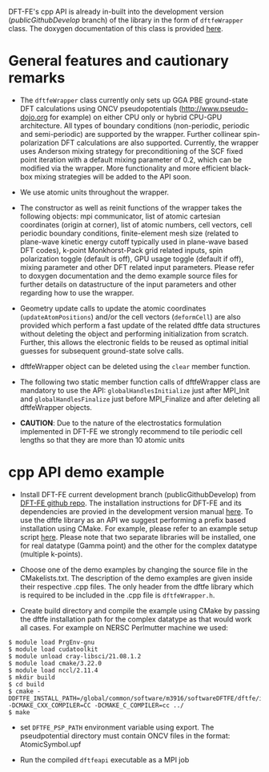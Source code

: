 DFT-FE's cpp API is already in-built into the development version (*publicGithubDevelop* branch) of the library in the form of `dftfeWrapper` class. The doxygen documentation of this class is provided [here](https://dftfedevelopers.github.io/dftfe/classdftfe_1_1dftfe_wrapper.html). 


General features and cautionary remarks
==========================================

* The `dftfeWrapper` class currently only sets up GGA PBE ground-state DFT calculations using ONCV pseudopotentials (http://www.pseudo-dojo.org for example) on either CPU only or hybrid CPU-GPU architecture. All types of boundary conditions (non-periodic, periodic and semi-periodic) are supported by the wrapper. Further collinear spin-polarization DFT calculations are also supported. Currently, the wrapper uses Anderson mixing strategy for preconditioning of the SCF fixed point iteration with a default mixing parameter of 0.2, which can be modified via the wrapper. More functionality and more efficient black-box mixing strategies will be added to the API soon.

* We use atomic units throughout the wrapper.

* The constructor as well as reinit functions of the wrapper takes the following objects: mpi communicator, list of atomic cartesian coordinates (origin at corner), list of atomic numbers, cell vectors, cell periodic boundary conditions, finite-element mesh size (related to plane-wave kinetic energy cutoff typically used in plane-wave based DFT codes), k-point Monkhorst-Pack grid related inputs, spin polarization toggle (default is off), GPU usage toggle (default if off), mixing parameter and other DFT related input parameters. Please refer to doxygen documentation and the demo example source files for further details on datastructure of the input parameters and other regarding how to use the wrapper. 

* Geometry update calls to update the atomic coordinates (`updateAtomPositions`) and/or the cell vectors (`deformCell`) are also provided which perform a fast update of the related dftfe data structures without deleting the object and performing initialization from scratch. Further, this allows the electronic fields to be reused as optimal initial guesses for subsequent ground-state solve calls.

* dftfeWrapper object can be deleted using the `clear` member function. 

* The following two static member function calls of dftfeWrapper class are mandatory to use the API: `globalHandlesInitialize` just after MPI_Init and `globalHandlesFinalize` just before MPI_Finalize and after deleting all dftfeWrapper objects. 

* **CAUTION**: Due to the nature of the electrostatics formulation implemented in DFT-FE we strongly recommend to tile periodic cell lengths so that they are more than 10 atomic units


cpp API demo example
==========================================

* Install DFT-FE current development branch (publicGithubDevelop) from [DFT-FE github repo](https://github.com/dftfeDevelopers/dftfe). The installation instructions for DFT-FE and its dependencies are provied in the development version manual [here](https://github.com/dftfeDevelopers/dftfe/blob/manual/manual-develop.pdf). To use the dftfe library as an API we suggest performing a prefix based installation using CMake. For example, please refer to an example setup script [here](https://github.com/dftfeDevelopers/dftfe/blob/publicGithubDevelop/helpers/NERSCPerlmutterGPU/setupUserPerlmutterPrefixInstall.sh). Please note that two separate libraries will be installed, one for real datatype (Gamma point) and the other for the complex datatype (multiple k-points).

* Choose one of the demo examples by changing the source file in the CMakelists.txt. The description of the demo examples are given inside their respective .cpp files. The only header from the dftfe library which is required to be included in the .cpp file is `dftfeWrapper.h`.

* Create build directory and compile the example using CMake by passing the dftfe installation path for the complex datatype as that would work all cases. For example on NERSC Perlmutter machine we used:
```
$ module load PrgEnv-gnu
$ module load cudatoolkit
$ module unload cray-libsci/21.08.1.2
$ module load cmake/3.22.0
$ module load nccl/2.11.4
$ mkdir build 
$ cd build
$ cmake -DDFTFE_INSTALL_PATH=/global/common/software/m3916/softwareDFTFE/dftfe/installComplex -DCMAKE_CXX_COMPILER=CC -DCMAKE_C_COMPILER=cc ../
$ make
```

* set `DFTFE_PSP_PATH` environment variable using export. The pseudpotential directory must contain ONCV files in the format: AtomicSymbol.upf

* Run the compiled `dftfeapi` executable as a MPI job
